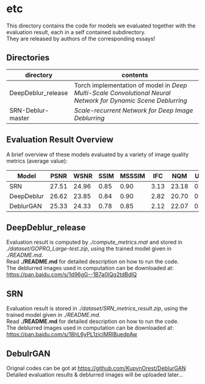 # etc
This directory contains the code for models we evaluated together with the evaluation result,
each in a self contained subdirectory.  
They are released by authors of the corresponding essays!

## Directories

| directory | contents |
| --------- | -------- |
| DeepDeblur\_release | Torch implementation of model in *Deep Multi-Scale Convolutional Neural Network for Dynamic Scene Deblurring* |
| SRN-Deblur-master | *Scale-recurrent Network for Deep Image Deblurring* |

## Evaluation Result Overview

A brief overview of these models evaluated by a variety of image quality metrics (average value):

| Model | PSNR | WSNR | SSIM | MSSSIM | IFC | NQM | UIQI | VIF | BIQI | BLIINDS2 | BRISQUE | CORNIA | DIIVINE | NIQE | SSEQ | MDQE |
| -------- | ---- | ---- | ---- | ------ | --- | --- | ---- | --- | ---- | -------- | ------- | ------ | ------- | ---- | ---- | ---- |
| SRN | 27.51 | 24.96 | 0.85 | 0.90 | 3.13 | 23.18 | 0.70 | 0.56 | 36.33 | 39.10 | 116.30 | 124.30 | 52.87 | 19.99 | 48.45 | -10.52 |
| DeepDeblur | 26.62 | 23.85 | 0.84 | 0.90 | 2.82 | 20.70 | 0.66 | 0.57 | 33.60 | 38.39 | 116.33 | 124.24 | 52.30 | 19.95 | 47.99 | -10.12 |
| DeblurGAN  | 25.33 | 24.33 | 0.78 | 0.85   | 2.12 | 22.07 | 0.58 | 0.68 | 37.41 | 30.85    | 114.17  | 122.74 | 47.45   | 19.56 | 32.62 | -10.30 |

## DeepDeblur\_release
Evaluation result is computed by *./compute\_metrics.mat*
and stored in *./dataset/GOPRO\_Large-test.zip*,
using the trained model given in *./README.md*.  
Read **./README.md** for detailed description on how to run the code.  
The deblurred images used in computation can be downloaded at:  
https://pan.baidu.com/s/1d96gG--1B7a0lQg2tdBdlQ

## SRN

Evaluation result is stored in *./dataset/SRN\_metrics\_result.zip*,
using the trained model given in *./README.md*.  
Read **./README.md** for detailed description on how to run the code.  
The deblurred images used in computation can be downloaded at:  
https://pan.baidu.com/s/18hL6yPL1zicIMRlBuedpAw

## DebulrGAN

Orignal codes can be got at https://github.com/KupynOrest/DeblurGAN
Detailed evaluation results & deblurred images will be uploaded later...

